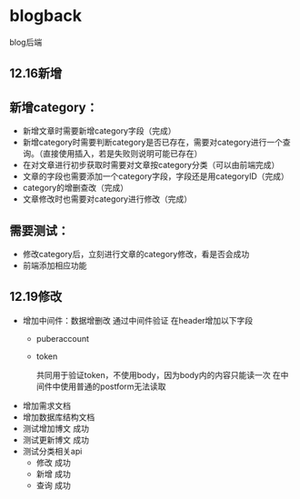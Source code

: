 # blogback
blog后端
## 12.16新增
## 新增category：
* 新增文章时需要新增category字段（完成）
* 新增category时需要判断category是否已存在，需要对category进行一个查询。（直接使用插入，若是失败则说明可能已存在）
* 在对文章进行初步获取时需要对文章按category分类（可以由前端完成）
* 文章的字段也需要添加一个category字段，字段还是用categoryID（完成）	
* category的增删查改（完成）
* 文章修改时也需要对category进行修改（完成）
## 需要测试：
* 修改category后，立刻进行文章的category修改，看是否会成功
* 前端添加相应功能


## 12.19修改
* 增加中间件：数据增删改 通过中间件验证 在header增加以下字段
  * puberaccount
  * token
    
    共同用于验证token，不使用body，因为body内的内容只能读一次
    在中间件中使用普通的postform无法读取
 * 增加需求文档
 * 增加数据库结构文档
 * 测试增加博文 成功
 * 测试更新博文 成功
 * 测试分类相关api 
    * 修改 成功
    * 新增 成功
    * 查询 成功
 
